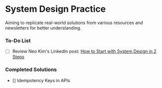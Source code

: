 # **System Design Practice**

Aiming to replicate real-world solutions from various resources and newsletters for better understanding.

### **To-Do List**
- [ ] Review Neo Kim's LinkedIn post: [How to Start with System Design in 2 Steps](https://www.linkedin.com/posts/nk-systemdesign-one_how-to-start-with-system-design-in-2-to-activity-7274777440663527424-xRLO?utm_source=share&utm_medium=member_desktop)

### **Completed Solutions**
- [] Idempotency Keys in APIs

